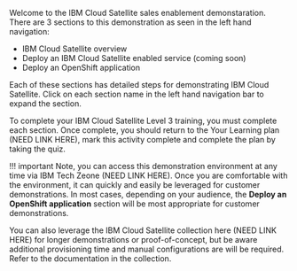Welcome to the IBM Cloud Satellite sales enablement demonstaration.  There are 3 sections to this demonstration as seen in the left hand navigation:

 - IBM Cloud Satellite overview
 - Deploy an IBM Cloud Satellite enabled service (coming soon)
 - Deploy an OpenShift application

Each of these sections has detailed steps for demonstrating IBM Cloud Satellite. Click on each section name in the left hand navigation bar to expand the section. 

To complete your IBM Cloud Satellite Level 3 training, you must complete each section.  Once complete, you should return to the Your Learning plan (NEED LINK HERE), mark this activity complete and complete the plan by taking the quiz.

!!! important
    Note, you can access this demonstration environment at any time via IBM Tech Zeone (NEED LINK HERE). Once you are comfortable with the environment, it can quickly and easily be leveraged for customer demonstrations. In most cases, depending on your audience, the **Deploy an OpenShift application** section will be most appropriate for customer demonstrations.

You can also leverage the IBM Cloud Satellite collection here (NEED LINK HERE) for longer demonstrations or proof-of-concept, but be aware additional provisioning time and manual configurations are will be required.  Refer to the documentation in the collection.



